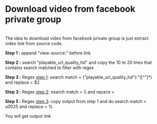 # Download video from facebook private group
<br>
The idea to download video from facebook private group is just extract video link from source code.
<br>
<p><b>Step 1 :</b> append "view-source:" before link</p>
<p><b>Step 2 :</b> search "playable_url_quality_hd" and copy the 10 to 20 lines that contains search matched to filter with regex</p>
<p><b>Step 3 :</b> Regex <a href="https://regexr.com/5gdfd">step 1</a>: search match = ("playable_url_quality_hd"):"([^"]*) and replace = $2<p>
<p><b>Step 3 :</b> Regex <a href="https://regexr.com/5fd7g">step 2</a>: search match = \\ and repace = <p>
<p><b>Step 5 :</b> Regex <a href="https://regexr.com/5fd7j">step 3</a>: copy output from step 1 and do search match = u0025 and replace = %<p>
<p> You will get output link</p>

